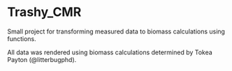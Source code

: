 # Trashy_CMR
Small project for transforming measured data to biomass calculations using functions.

All data was rendered using biomass calculations determined by Tokea Payton (@litterbugphd).
